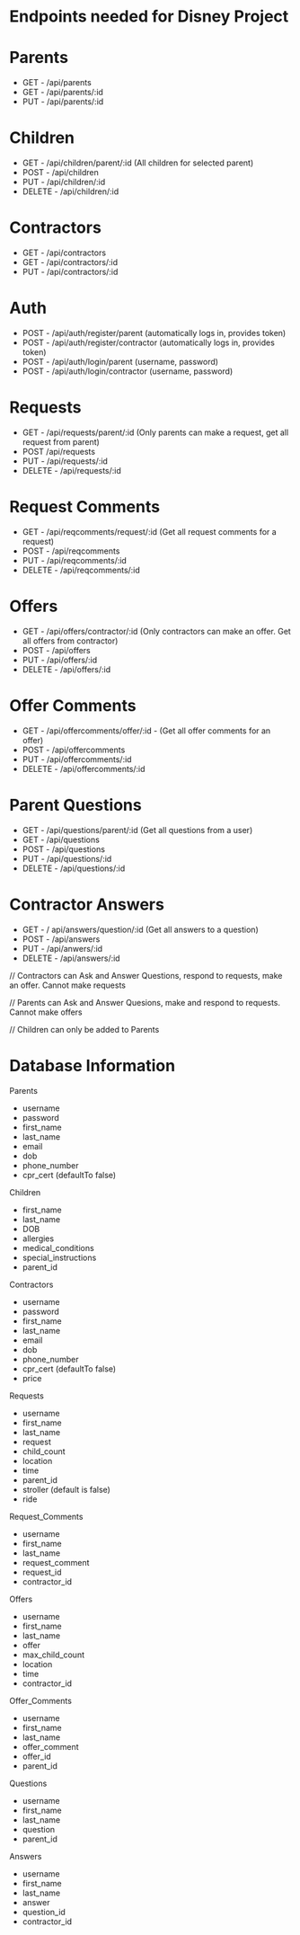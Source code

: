 # Endpoints needed for Disney Project

# Parents
- GET - /api/parents
- GET - /api/parents/:id
- PUT - /api/parents/:id

# Children
- GET - /api/children/parent/:id (All children for selected parent)
- POST - /api/children
- PUT - /api/children/:id
- DELETE - /api/children/:id

# Contractors
- GET - /api/contractors
- GET - /api/contractors/:id 
- PUT - /api/contractors/:id

# Auth
- POST - /api/auth/register/parent (automatically logs in, provides token)
- POST - /api/auth/register/contractor (automatically logs in, provides token)
- POST - /api/auth/login/parent (username, password)
- POST - /api/auth/login/contractor (username, password)

# Requests
- GET - /api/requests/parent/:id (Only parents can make a request, get all request from parent)
- POST /api/requests
- PUT - /api/requests/:id
- DELETE - /api/requests/:id

# Request Comments
- GET - /api/reqcomments/request/:id (Get all request comments for a request)
- POST - /api/reqcomments
- PUT - /api/reqcomments/:id
- DELETE - /api/reqcomments/:id

# Offers
- GET - /api/offers/contractor/:id (Only contractors can make an offer. Get all offers from contractor)
- POST - /api/offers
- PUT - /api/offers/:id
- DELETE - /api/offers/:id

# Offer Comments
- GET - /api/offercomments/offer/:id - (Get all offer comments for an offer)
- POST - /api/offercomments
- PUT - /api/offercomments/:id
- DELETE - /api/offercomments/:id

# Parent Questions 
- GET - /api/questions/parent/:id (Get all questions from a user) 
- GET - /api/questions
- POST - /api/questions 
- PUT - /api/questions/:id 
- DELETE - /api/questions/:id 

# Contractor Answers
- GET - / api/answers/question/:id (Get all answers to a question)
- POST - /api/answers 
- PUT - /api/anwers/:id 
- DELETE - /api/answers/:id 

// Contractors can Ask and Answer Questions, respond to requests, make an offer. Cannot make requests

// Parents can Ask and Answer Quesions, make and respond to requests. Cannot make offers

// Children can only be added to Parents

# Database Information

Parents
- username
- password
- first_name
- last_name
- email
- dob
- phone_number
- cpr_cert (defaultTo false)

Children
- first_name
- last_name
- DOB
- allergies
- medical_conditions
- special_instructions
- parent_id

Contractors
- username
- password
- first_name
- last_name
- email
- dob
- phone_number
- cpr_cert (defaultTo false)
- price

Requests
- username
- first_name
- last_name
- request
- child_count
- location
- time
- parent_id
- stroller (default is false)
- ride

Request_Comments
- username
- first_name
- last_name
- request_comment
- request_id
- contractor_id

Offers
- username
- first_name
- last_name
- offer
- max_child_count
- location
- time
- contractor_id

Offer_Comments
- username
- first_name
- last_name
- offer_comment
- offer_id
- parent_id

Questions
- username
- first_name
- last_name
- question
- parent_id

Answers
- username
- first_name
- last_name
- answer
- question_id
- contractor_id
